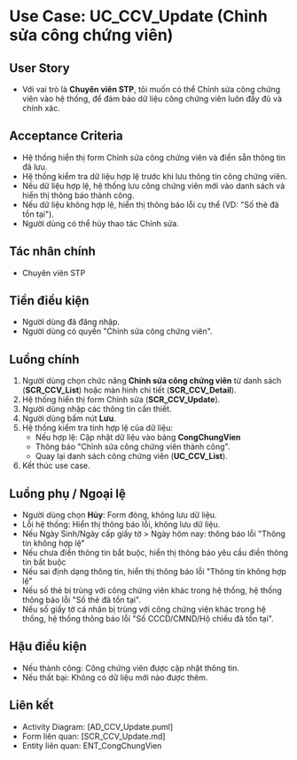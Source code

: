 # Use Case: UC_CCV_Update (Chỉnh sửa công chứng viên)

## User Story
- Với vai trò là **Chuyên viên STP**, tôi muốn có thể Chỉnh sửa công chứng viên vào hệ thống, để đảm bảo dữ liệu công chứng viên luôn đầy đủ và chính xác.

## Acceptance Criteria
- Hệ thống hiển thị form Chỉnh sửa công chứng viên và điền sẵn thông tin đã lưu.
- Hệ thống kiểm tra dữ liệu hợp lệ trước khi lưu thông tin công chứng viên.
- Nếu dữ liệu hợp lệ, hệ thống lưu công chứng viên mới vào danh sách và hiển thị thông báo thành công.
- Nếu dữ liệu không hợp lệ, hiển thị thông báo lỗi cụ thể (VD: "Số thẻ đã tồn tại").
- Người dùng có thể hủy thao tác Chỉnh sửa.

## Tác nhân chính
- Chuyên viên STP

## Tiền điều kiện
- Người dùng đã đăng nhập.
- Người dùng có quyền "Chỉnh sửa công chứng viên".

## Luồng chính
1. Người dùng chọn chức năng **Chỉnh sửa công chứng viên** từ danh sách (**SCR_CCV_List**) hoặc màn hình chi tiết (**SCR_CCV_Detail**).
2. Hệ thống hiển thị form Chỉnh sửa (**SCR_CCV_Update**).
3. Người dùng nhập các thông tin cần thiết.
4. Người dùng bấm nút **Lưu**.
5. Hệ thống kiểm tra tính hợp lệ của dữ liệu:
   - Nếu hợp lệ: Cập nhật dữ liệu vào bảng **CongChungVien**
   - Thông báo "Chỉnh sửa công chứng viên thành công".
   - Quay lại danh sách công chứng viên (**UC_CCV_List**).
6. Kết thúc use case.

## Luồng phụ / Ngoại lệ
- Người dùng chọn **Hủy**: Form đóng, không lưu dữ liệu.
- Lỗi hệ thống: Hiển thị thông báo lỗi, không lưu dữ liệu.
- Nếu Ngày Sinh/Ngày cấp giấy tờ > Ngày hôm nay: thông báo lỗi "Thông tin không hợp lệ"
- Nếu chưa điền thông tin bắt buộc, hiển thị thông báo yêu cầu điền thông tin bắt buộc
- Nếu sai định dạng thông tin, hiển thị thông báo lỗi "Thông tin không hợp lệ"
- Nếu số thẻ bị trùng với công chứng viên khác trong hệ thống, hệ thống thông báo lỗi "Số thẻ đã tồn tại". 
- Nếu số giấy tờ cá nhân bị trùng với công chứng viên khác trong hệ thống, hệ thống thông báo lỗi "Số CCCD/CMND/Hộ chiếu đã tồn tại". 

## Hậu điều kiện
- Nếu thành công: Công chứng viên được cập nhật thông tin.
- Nếu thất bại: Không có dữ liệu mới nào được thêm.

## Liên kết
- Activity Diagram: [AD_CCV_Update.puml]
- Form liên quan: [SCR_CCV_Update.md]
- Entity liên quan: ENT_CongChungVien
